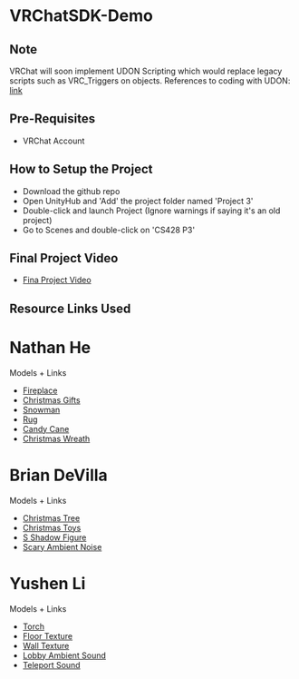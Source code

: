 # VRChatSDK-Demo
## Note
VRChat will soon implement UDON Scripting which would replace legacy scripts such as VRC_Triggers on objects. 
References to coding with UDON: [link](https://ask.vrchat.com/t/getting-started-with-udon/80)

## Pre-Requisites
* VRChat Account

## How to Setup the Project
* Download the github repo
* Open UnityHub and 'Add' the project folder named 'Project 3'
* Double-click and launch Project (Ignore warnings if saying it's an old project)
* Go to Scenes and double-click on 'CS428 P3'

## Final Project Video
* [Fina Project Video](https://www.youtube.com/watch?v=4b-djiMW-Bo)
## Resource Links Used

# Nathan He
  Models + Links
  * [Fireplace](https://sketchfab.com/3d-models/caminetto-7faeeb07b170406692befc0065790fa9)
  * [Christmas Gifts](https://sketchfab.com/3d-models/stack-of-christmas-gifts-6b60665acb9b4399b418be035389de9a)
  * [Snowman](https://sketchfab.com/3d-models/snowman-low-poly-1390c6cae6b34933a06a88502e284236)
  * [Rug](https://sketchfab.com/3d-models/henrik-wool-rug-160-x-230cm-pink-and-grey-50d522732faa4344995aa0d9c7f1f2c5)
  * [Candy Cane](https://sketchfab.com/3d-models/candycane-be7b493951554b0fb4e126f57eceb938#download)
  * [Christmas Wreath](https://sketchfab.com/3d-models/wreath-44191293fbf146f191204449047c3300)

# Brian DeVilla
  Models + Links
  * [Christmas Tree](https://sketchfab.com/3d-models/christmas-tree-polycraft-8d731751c040420b9d2997fb24c645f1)
  * [Christmas Toys](https://assetstore.unity.com/packages/3d/props/interior/christmas-toys-106607)
  * [S Shadow Figure](https://sketchfab.com/3d-models/s-shadow-animations-v3-223a3a47ae43473a9a8ddd1284f6149f)
  * [Scary Ambient Noise](https://www.youtube.com/watch?v=a9QCiMuyVjQ)
  
    
# Yushen Li
  Models + Links
  * [Torch](https://sketchfab.com/3d-models/minecraft-torch-e88c4214d4bc4437ae6d249237591071)
  * [Floor Texture](http://texturify.com/stock-photo/forest-soil021-8663.html)
  * [Wall Texture](http://texturify.com/stock-photo/grunge014-9037.html)
  * [Lobby Ambient Sound](https://incompetech.com/music/royalty-free/index.html?isrc=usuan1100270)
  * [Teleport Sound](https://incompetech.com/music/royalty-free/index.html?isrc=usuan1100270)

